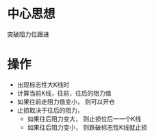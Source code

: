 # 中心思想
突破阻力位跟进

# 操作
* 出现标志性大K线时
* 计算当前K线，往前，往后的阻力值
* 如果往前走阻力值变小， 则可以开仓
* 止损取决于往后的阻力， 
  * 如果往后阻力变大， 则止损位后一一个K线
  * 如果往后阻力变小， 则跌破标志性K线就止损